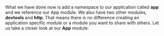 What we have done now is add a namespace to our application called **app** and we reference our App module. We also have two other modules, **devtools** and **http**. That means there is no difference creating an application specific module or a module you want to share with others. Let us take a closer look at our **App** module:
